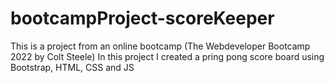 # bootcampProject-scoreKeeper

This is a project from an online bootcamp (The Webdeveloper Bootcamp 2022 by Colt Steele)
In this project I created a pring pong score board using Bootstrap, HTML, CSS and JS
